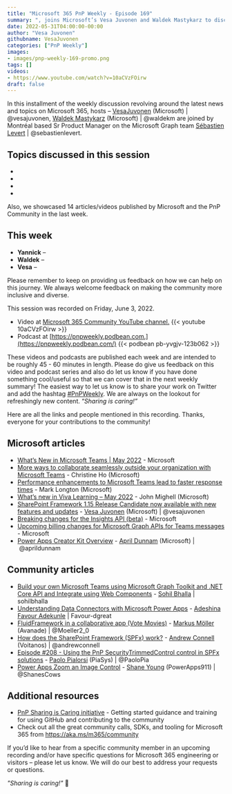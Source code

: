 ```yaml
---
title: "Microsoft 365 PnP Weekly - Episode 169"
summary: ", joins Microsoft’s Vesa Juvonen and Waldek Mastykarz to discuss delivering great customer experiences, importance of data in product development decisionmaking, tips to prospective Product Managers, and latest articles/videos (many Build related) from Microsoft and Community."
date: 2022-05-31T04:00:00-00:00
author: "Vesa Juvonen"
githubname: VesaJuvonen
categories: ["PnP Weekly"]
images:
- images/pnp-weekly-169-promo.png
tags: []
videos:
- https://www.youtube.com/watch?v=10aCVzFOirw
draft: false
---
```


In this installment of the weekly discussion revolving around the latest news and topics on Microsoft 365, hosts – [VesaJuvonen](http://twitter.com/vesajuvonen) (Microsoft) | @vesajuvonen, [Waldek Mastykarz](http://twitter.com/waldekm) (Microsoft) | @waldekm are joined by Montréal based Sr Product Manager on the Microsoft Graph team [Sébastien Levert](http://twitter.com/sebastienlevert) | @sebastienlevert.

## Topics discussed in this session

* 
* 
* 
* 

Also, we showcased 14 articles/videos published by Microsoft and the PnP Community in the last week.  

## This week

* **Yannick** – 
* **Waldek** – 
* **Vesa** – 

Please remember to keep on providing us feedback on how we can help on this journey. We always welcome feedback on making the community more inclusive and diverse.

This session was recorded on Friday, June 3, 2022.

*   Video at [Microsoft 365 Community YouTube channel.](https://aka.ms/m365pnp-videos)
    {{< youtube 10aCVzFOirw >}}
*   Podcast at [https://pnpweekly.podbean.com.](https://pnpweekly.podbean.com/) 
    {{< podbean pb-yvgjv-123b062 >}}

These videos and podcasts are published each week and are intended to be roughly 45 - 60 minutes in length.  Please do give us feedback on this video and podcast series and also do let us know if you have done something cool/useful so that we can cover that in the next weekly summary! The easiest way to let us know is to share your work on Twitter and add the hashtag [#PnPWeekly](https://twitter.com/search?q=%23pnpweekly). We are always on the lookout for refreshingly new content. “_Sharing is caring!”_ 

Here are all the links and people mentioned in this recording. Thanks, everyone for your contributions to the community!

## Microsoft articles

* [What’s New in Microsoft Teams | May 2022](https://techcommunity.microsoft.com/t5/microsoft-teams-blog/what-s-new-in-microsoft-teams-may-2022/ba-p/3440546) - Microsoft
* [More ways to collaborate seamlessly outside your organization with Microsoft Teams](https://techcommunity.microsoft.com/t5/microsoft-teams-blog/more-ways-to-collaborate-seamlessly-outside-your-organization/ba-p/3452686) - Christine Ho (Microsoft)
* [Performance enhancements to Microsoft Teams lead to faster response times](https://techcommunity.microsoft.com/t5/microsoft-teams-blog/performance-enhancements-to-microsoft-teams-lead-to-faster/ba-p/3460419) - Mark Longton (Microsoft)
* [What’s new in Viva Learning – May 2022](https://techcommunity.microsoft.com/t5/microsoft-viva-blog/what-s-new-in-viva-learning-may-2022/ba-p/3435796) - John Mighell (Microsoft)
* [SharePoint Framework 1.15 Release Candidate now available with new features and updates](https://devblogs.microsoft.com/microsoft365dev/sharepoint-framework-1-15-release-candidate-new-features-for-viva-connections-microsoft-teams-and-sharepoint/) - [Vesa Juvonen](https://twitter.com/vesajuvonen) (Microsoft) | @vesajuvonen
* [Breaking changes for the Insights API (beta)](https://devblogs.microsoft.com/microsoft365dev/breaking-changes-for-the-insights-api-beta/) - Microsoft
* [Upcoming billing changes for Microsoft Graph APIs for Teams messages](https://devblogs.microsoft.com/microsoft365dev/upcoming-billing-changes-for-microsoft-graph-apis-for-teams-messages/) - Microsoft
* [Power Apps Creator Kit Overview](https://www.youtube.com/watch?v=L599ttvkXwI) - [April Dunnam](https://twitter.com/aprildunnam) (Microsoft) | @aprildunnam


## Community articles

* [Build your own Microsoft Teams using Microsoft Graph Toolkit and .NET Core API and Integrate using Web Components](https://pnp.github.io/blog/post/build-teams-using-graph-toolkit/) - [Sohil Bhalla](https://github.com/sohilbhalla/) | sohilbhalla
* [Understanding Data Connectors with Microsoft Power Apps](https://pnp.github.io/blog/post/understanding-data-connectors-with-microsoft-power-apps/) - [Adeshina Favour Adekunle](https://github.com/Favour-dgreat/) | Favour-dgreat
* [FluidFramework in a collaborative app (Vote Movies)](https://mmsharepoint.wordpress.com/2022/05/31/fluidframework-in-a-collaborative-app-vote-movies/) - [Markus Möller](https://twitter.com/Moeller2_0) (Avanade) | @Moeller2_0
* [How does the SharePoint Framework (SPFx) work?](https://www.youtube.com/watch?v=lb_vbTBfjXo) - [Andrew Connell](https://twitter.com/andrewconnell) (Voitanos) | @andrewconnell
* [Episode #208 - Using the PnP SecurityTrimmedControl control in SPFx solutions](https://www.youtube.com/watch?v=NXLkOigTqXk)  - [Paolo Pialorsi](https://twitter.com/PaoloPia) (PiaSys) | @PaoloPia
* [Power Apps Zoom an Image Control](https://www.youtube.com/watch?v=OoqlEqms6F8) - [Shane Young](https://twitter.com/ShanesCows) (PowerApps911) | @ShanesCows
  
## Additional resources


* [PnP Sharing is Caring initiative](https://aka.ms/sharing-is-caring) - Getting started guidance and training for using GitHub and contributing to the community
* Check out all the great community calls, SDKs, and tooling for Microsoft 365 from <https://aka.ms/m365/community>

If you’d like to hear from a specific community member in an upcoming recording and/or have specific questions for Microsoft 365 engineering or visitors – please let us know. We will do our best to address your requests or questions.

_"Sharing is caring!"_ 🧡
